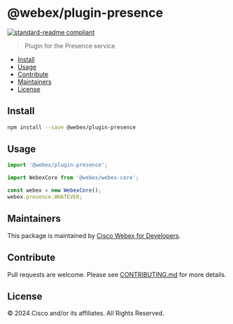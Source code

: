 # @webex/plugin-presence

[![standard-readme compliant](https://img.shields.io/badge/readme%20style-standard-brightgreen.svg?style=flat-square)](https://github.com/RichardLitt/standard-readme)

> Plugin for the Presence service

- [Install](#install)
- [Usage](#usage)
- [Contribute](#contribute)
- [Maintainers](#maintainers)
- [License](#license)

## Install

```bash
npm install --save @webex/plugin-presence
```

## Usage

```js
import '@webex/plugin-presence';

import WebexCore from '@webex/webex-core';

const webex = new WebexCore();
webex.presence.WHATEVER;
```

## Maintainers

This package is maintained by [Cisco Webex for Developers](https://developer.webex.com/).

## Contribute

Pull requests are welcome. Please see [CONTRIBUTING.md](https://github.com/webex/webex-js-sdk/blob/master/CONTRIBUTING.md) for more details.

## License

© 2024 Cisco and/or its affiliates. All Rights Reserved.
